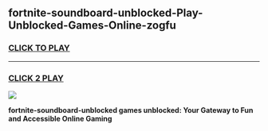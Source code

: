 
## fortnite-soundboard-unblocked-Play-Unblocked-Games-Online-zogfu
<h3>
<a href="https://premium76.site?title=fortnite-soundboard-unblocked&ref=25A">CLICK TO PLAY</a></h3>
<hr>

<h3>
<a href="https://premium76.site?title=fortnite-soundboard-unblocked&ref=25A">CLICK 2 PLAY</a>
  
</h3>

<a href="https://premium76.site?title=fortnite-soundboard-unblocked&ref=25A"><img src="https://clearcache.store/games.png"></a>


**fortnite-soundboard-unblocked games unblocked: Your Gateway to Fun and Accessible Online Gaming**
